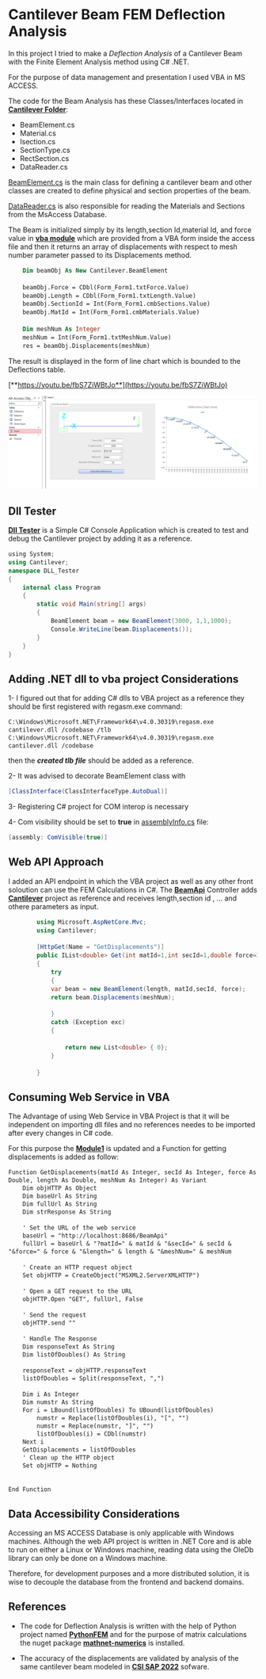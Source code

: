 # Cantilever Beam FEM Deflection Analysis
In this project I tried to make a *Deflection Analysis* of a Cantilever Beam with the Finite Element Analysis method using C# .NET.

For the purpose of data management and presentation I used VBA in MS ACCESS.

The code for the Beam Analysis has these Classes/Interfaces located in [**Cantilever Folder**](https://github.com/arouzbehani/Cantilever/tree/master/Cantilever):
- BeamElement.cs
- Material.cs
- Isection.cs
- SectionType.cs
- RectSection.cs
- DataReader.cs

[BeamElement.cs](https://github.com/arouzbehani/Cantilever/blob/master/Cantilever/BeamElement.cs) is the main class for defining a cantilever beam and other classes are created to define physical and section properties of the beam.

[DataReader.cs](https://github.com/arouzbehani/Cantilever/blob/master/Cantilever/BeamElement.cs) is also responsible for reading the Materials and Sections from the MsAccess Database.

The Beam is initialized simply by its length,section Id,material Id, and force value in [**vba module**](https://github.com/arouzbehani/Cantilever/blob/master/Module1.bas) which are provided from a VBA form inside the access file and then it returns an array of displacements with respect to mesh number parameter passed to its Displacements method.
```vb
    Dim beamObj As New Cantilever.BeamElement

    beamObj.Force = CDbl(Form_Form1.txtForce.Value)
    beamObj.Length = CDbl(Form_Form1.txtLength.Value)
    beamObj.SectionId = Int(Form_Form1.cmbSections.Value)
    beamObj.MatId = Int(Form_Form1.cmbMaterials.Value)
    
    Dim meshNum As Integer
    meshNum = Int(Form_Form1.txtMeshNum.Value)
    res = beamObj.Displacements(meshNum)
```
The result is displayed in the form of line chart which is bounded to the Deflections table.

[**https://youtu.be/fbS7ZiWBtJo**](https://youtu.be/fbS7ZiWBtJo)

[![Cantilever Beam Cover](https://github.com/arouzbehani/Cantilever/blob/master/res/cover.png)](https://youtu.be/fbS7ZiWBtJo)

## Dll Tester
[**Dll Tester**](https://github.com/arouzbehani/Cantilever/tree/master/DLL_Tester) is a Simple C# Console Application which is created to test and debug the Cantilever project by adding it as a reference.
```C#
﻿using System;
using Cantilever;
namespace DLL_Tester
{
    internal class Program
    {
        static void Main(string[] args)
        {
            BeamElement beam = new BeamElement(3000, 1,1,1000);
            Console.WriteLine(beam.Displacements());
        }
    }
}
```

## Adding .NET dll to vba project Considerations
1- I figured out that for adding C# dlls to VBA project as a reference they should be first registered with regasm.exe command:
<!---->
```
C:\Windows\Microsoft.NET\Framework64\v4.0.30319\regasm.exe cantilever.dll /codebase /tlb 
C:\Windows\Microsoft.NET\Framework64\v4.0.30319\regasm.exe cantilever.dll /codebase
```      
then the ***created tlb file*** should be added as a reference.

2- It was advised to decorate BeamElement class with 
```C#
[ClassInterface(ClassInterfaceType.AutoDual)]
```

3- Registering C# project for COM interop is necessary

4- Com visibility should be set to **true** in [assemblyInfo.cs](https://github.com/arouzbehani/Cantilever/blob/master/Cantilever/Properties/AssemblyInfo.cs) file: 
```c#
[assembly: ComVisible(true)]
```

## Web API Approach
I added an API endpoint in which the VBA project as well as any other front soloution can use the FEM Calculations in C#. The [**BeamApi**](https://github.com/arouzbehani/Cantilever/blob/master/API/Controllers/BeamApiController.cs) Controller adds [**Cantilever**](https://github.com/arouzbehani/Cantilever/tree/master/Cantilever) project as reference and receives length,section id , ... and othere parameters as input.
```C#
        using Microsoft.AspNetCore.Mvc;
        using Cantilever;

        [HttpGet(Name = "GetDisplacements")]
        public IList<double> Get(int matId=1,int secId=1,double force=1000,double length=3000, int meshNum=10)
        {
            try
            {
            var beam = new BeamElement(length, matId,secId, force);
            return beam.Displacements(meshNum);

            }
            catch (Exception exc)
            {

                return new List<double> { 0};
            }

        }

```
## Consuming Web Service in VBA
The Advantage of using Web Service in VBA Project is that it will be independent on importing dll files and no references needes to be imported after every changes in C# code.

For this purpose the [**Module1**](https://github.com/arouzbehani/Cantilever/blob/master/Module1.bas) is updated and a Function for getting displacements is added as follow:

```VBA
Function GetDisplacements(matId As Integer, secId As Integer, force As Double, length As Double, meshNum As Integer) As Variant
    Dim objHTTP As Object
    Dim baseUrl As String
    Dim fullUrl As String
    Dim strResponse As String

    ' Set the URL of the web service
    baseUrl = "http://localhost:8686/BeamApi"
    fullUrl = baseUrl & "?matId=" & matId & "&secId=" & secId & "&force=" & force & "&length=" & length & "&meshNum=" & meshNum

    ' Create an HTTP request object
    Set objHTTP = CreateObject("MSXML2.ServerXMLHTTP")

    ' Open a GET request to the URL
    objHTTP.Open "GET", fullUrl, False

    ' Send the request
    objHTTP.send ""

    ' Handle The Response
    Dim responseText As String
    Dim listOfDoubles() As String

    responseText = objHTTP.responseText
    listOfDoubles = Split(responseText, ",")
    
    Dim i As Integer
    Dim numstr As String
    For i = LBound(listOfDoubles) To UBound(listOfDoubles)
        numstr = Replace(listOfDoubles(i), "[", "")
        numstr = Replace(numstr, "]", "")
        listOfDoubles(i) = CDbl(numstr)
    Next i
    GetDisplacements = listOfDoubles
    ' Clean up the HTTP object
    Set objHTTP = Nothing
    
    
End Function
```
## Data Accessibility Considerations
Accessing an MS ACCESS Database is only applicable with Windows machines. Although the web API project is written in .NET Core and is able to run on either a Linux or Windows machine, reading data using the OleDb library can only be done on a Windows machine.

Therefore, for development purposes and a more distributed solution, it is wise to decouple the database from the frontend and backend domains.

## References
+ The code for Deflection Analysis is written with the help of Python project named  [**PythonFEM**](https://github.com/vishnurvp/PythonFEM) and for the purpose of matrix calculations the nuget package [**mathnet-numerics**](https://github.com/mathnet/mathnet-numerics) is installed.

+ The accuracy of the displacements are validated by analysis of the same cantilever beam modeled in [**CSI SAP 2022**](https://www.csiamerica.com/products/sap2000) sofware.

